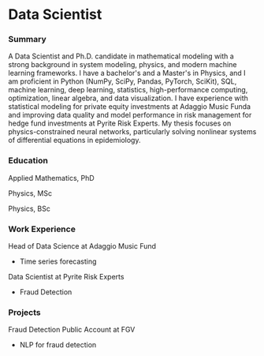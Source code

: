 # Data Scientist

### Summary

A Data Scientist and Ph.D. candidate in mathematical modeling with a strong background in system modeling, physics, and modern machine learning frameworks. I have a bachelor's and a Master's in Physics, and I am proficient in Python (NumPy, SciPy, Pandas, PyTorch, SciKit), SQL, machine learning, deep learning, statistics, high-performance computing, optimization, linear algebra, and data visualization. I have experience with statistical modeling for private equity investments at Adaggio Music Funda and improving data quality and model performance in risk management for hedge fund investments at Pyrite Risk Experts. My thesis focuses on physics-constrained neural networks, particularly solving nonlinear systems of differential equations in epidemiology.

### Education

Applied Mathematics, PhD

Physics, MSc

Physics, BSc

### Work Experience

Head of Data Science at Adaggio Music Fund
- Time series forecasting

Data Scientist at Pyrite Risk Experts
- Fraud Detection

### Projects

Fraud Detection Public Account at FGV
- NLP for fraud detection
